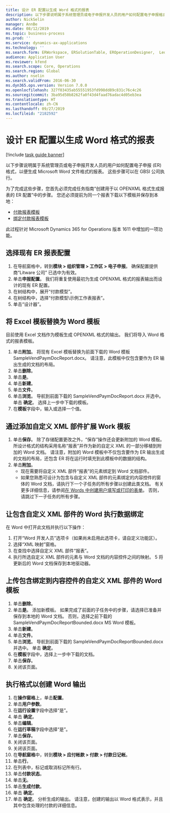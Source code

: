```yaml
---
title: 设计 ER 配置以生成 Word 格式的报表
description: 以下步骤说明属于系统管理员或电子申报开发人员的用户如何配置电子申报格式，以便生成 Microsoft Word 文件格式的报表。
author: NickSelin
manager: AnnBe
ms.date: 08/12/2019
ms.topic: business-process
ms.prod: ''
ms.service: dynamics-ax-applications
ms.technology: ''
ms.search.form: ERWorkspace, ERSolutionTable, EROperationDesigner,  LedgerJournalTable, LedgerJournalTransVendPaym
audience: Application User
ms.reviewer: kfend
ms.search.scope: Core, Operations
ms.search.region: Global
ms.author: nselin
ms.search.validFrom: 2016-06-30
ms.dyn365.ops.version: Version 7.0.0
ms.openlocfilehash: 327f03435ab55551953fd998dd89c831c76c4c26
ms.sourcegitcommit: 3ba95d50b8262fa0f43d4faad76adac4d05eb3ea
ms.translationtype: HT
ms.contentlocale: zh-CN
ms.lasthandoff: 09/27/2019
ms.locfileid: "2182592"
---
```

# <a name="design-er-configurations-to-generate-reports-in-word-format"></a>设计 ER 配置以生成 Word 格式的报表

[!include [task guide banner](../../includes/task-guide-banner.md)]

以下步骤说明属于系统管理员或电子申报开发人员的用户如何配置电子申报 (ER) 格式，以便生成 Microsoft Word 文件格式的报表。 这些步骤可以在 GBSI 公司执行。

为了完成这些步骤，您首先必须完成任务指南“创建用于以 OPENXML 格式生成报表的 ER 配置”中的步骤。 您还必须提前为同一个报表下载以下模板并保存到本地：

- [付款报表模板](https://go.microsoft.com/fwlink/?linkid=862266)
- [绑定付款报表模板](https://go.microsoft.com/fwlink/?linkid=862266)


此过程针对 Microsoft Dynamics 365 for Operations 版本 1611 中增加的一项功能。


## <a name="select-the-existing-er-report-configuration"></a>选择现有 ER 报表配置
1. 在导航窗格中，转到**模块 > 组织管理 > 工作区 > 电子申报**。 确保配置提供商“Litware 公司” 已选中为有效。  
2. 单击**申报配置**。 我们将重复使用最初为生成 OPENXML 格式的报表输出而设计的现有 ER 配置。  
3. 在树结构中，展开“付款模型”。
4. 在树结构中，选择“付款模型\示例工作表报表”。
5. 单击“设计器”。

## <a name="replace-the-excel-template-with-the-word-template"></a>将 Excel 模板替换为 Word 模板

目前使用 Excel 文档作为模板生成 OPENXML 格式的输出。 我们将导入 Word 格式的报表模板。

1. 单击**附加**。 将现有 Excel 模板替换为前面下载的 Word 模板 SampleVendPaymDocReport.docx。 请注意，此模板中仅包含要作为 ER 输出生成的文档的布局。  
2. 单击**删除**。
3. 单击**是**。
4. 单击**新建**。
5. 单击**文件**。
6. 单击**浏览**。 导航到前面下载的 SampleVendPaymDocReport.docx 并选中。 单击 **确定**。 选择上一步中下载的模板。  
7. 在**模板**字段中，输入或选择一个值。

## <a name="extend-the-word-template-by-adding-a-custom-xml-part"></a>通过添加自定义 XML 部件扩展 Work 模板
1. 单击**保存**。 除了存储配置更改之外，“保存”操作还会更新附加的 Word 模板。 所设计格式的结构采用名称“报表”并作为新的自定义 XML 的一部分移植到附加的 Word 文档。 请注意，附加的 Word 模板中不仅包含要作为 ER 输出生成的文档的布局，还包含 ER 将在运行时填充到此模板中的数据的结构。  
2. 单击**附加**。
    + 现在需要将自定义 XML 部件“报表”的元素绑定到 Word 文档部件。  
    + 如果您熟悉可设计为包含与自定义 XML 部件的元素绑定的内容控件的窗体的 Word 文档，请执行下一个子任务的所有步骤以创建此类文档。 有关更多详细信息，请参阅[在 Words 中创建用户填写或打印的表单](https://support.office.com/article/Create-forms-that-users-complete-or-print-in-Word-040c5cc1-e309-445b-94ac-542f732c8c8b?ui=en-US&rs=en-US&ad=US)。 否则，请跳过下一子任务的所有步骤。  

## <a name="get-word-with-custom-xml-part-to-do-data-bindings"></a>让包含自定义 XML 部件的 Word 执行数据绑定

在 Word 中打开此文档并执行以下操作：  
1. 打开“Word 开发人员”选项卡（如果尚未启用此选项卡，请自定义功能区）。
2. 选择“XML 映射”窗格。
3. 在查找中选择自定义 XML 部件“报表”。
4. 执行所选自定义 XML 部件的元素与 Word 文档的内容控件之间的映射。  5 将更新后的 Word 文档保存到本地驱动器。  

## <a name="upload-the-word-template-with-custom-xml-part-bounded-to-content-controls"></a>上传包含绑定到内容控件的自定义 XML 部件的 Word 模板
1. 单击**删除**。
2. 单击**是**。 添加新模板。 如果完成了前面的子任务中的步骤，请选择已准备并保存到本地的 Word 文档。 否则，选择之前下载的 SampleVendPaymDocReportBounded.docx MS Word 模板。  
3. 单击**新建**。
4. 单击**文件**。
5. 单击**浏览**。 导航到前面下载的 SampleVendPaymDocReportBounded.docx 并选中。 单击 **确定**。
6. 在**模板**字段中，选择上一步中下载的文档。
7. 单击**保存**。
8. 关闭该页面。

## <a name="execute-the-format-to-create-word-output"></a>执行格式以创建 Word 输出
1. 在**操作窗格**上，单击**配置**。
2. 单击**用户参数**。
3. 在**运行设置**字段中选择“是”。
4. 单击 **确定**。
5. 单击**编辑**。
6. 在**运行草稿**字段中选择“是”。
7. 单击**保存**。
8. 关闭该页面。
9. 关闭该页面。
10. 在**导航窗格**中，转到**模块 > 应付帐款 > 付款 > 付款日记帐**。
11. 单击**行**。
12. 在列表中，标记或取消标记所有行。
13. 单击**付款状态**。
14. 单击**无**。
15. 单击**生成付款**。
16. 单击 **确定**。
17. 单击 **确定**。 分析生成的输出。 请注意，创建的输出以 Word 格式表示，并且其中包含处理的付款的详细信息。  

